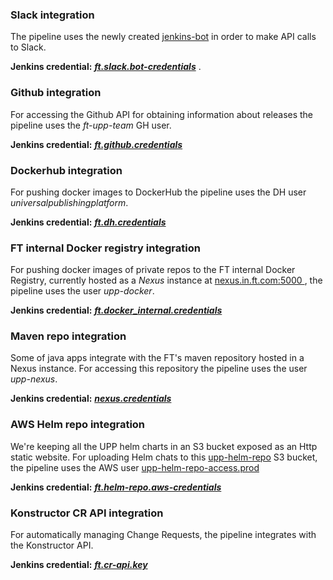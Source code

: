 ### Slack integration
The pipeline uses the newly created [jenkins-bot](https://financialtimes.slack.com/services/180766093394) in order to make API calls to Slack.

**Jenkins credential:** ***[ft.slack.bot-credentials](https://upp-k8s-jenkins.in.ft.com/credentials/store/system/domain/_/credential/ft.slack.bot-credentials/)*** .

### Github integration
For accessing the Github API for obtaining information about releases the pipeline uses the *ft-upp-team* GH user.

**Jenkins credential:** ***[ft.github.credentials](https://upp-k8s-jenkins.in.ft.com/job/k8s-deployment/credentials/store/folder/domain/_/credential/ft.github.credentials/)***

### Dockerhub integration
For pushing docker images to DockerHub the pipeline uses the DH user *universalpublishingplatform*.

**Jenkins credential:** ***[ft.dh.credentials](https://upp-k8s-jenkins.in.ft.com/job/k8s-deployment/credentials/store/folder/domain/_/credential/ft.dh.credentials/)***

### FT internal Docker registry integration
For pushing docker images of private repos to the FT internal Docker Registry, currently hosted as a *Nexus* instance at [nexus.in.ft.com:5000
](nexus.in.ft.com:5000), the pipeline uses the user *upp-docker*.

**Jenkins credential:** ***[ft.docker_internal.credentials](https://upp-k8s-jenkins.in.ft.com/job/k8s-deployment/credentials/store/folder/domain/_/credential/ft.docker_internal.credentials/)***

### Maven repo integration
Some of java apps integrate with the FT's maven repository hosted in a Nexus instance. For accessing this repository the pipeline uses the user *upp-nexus*.

**Jenkins credential:** ***[nexus.credentials
](https://upp-k8s-jenkins.in.ft.com/job/k8s-deployment/credentials/store/folder/domain/_/credential/nexus.credentials/)***

### AWS Helm repo integration
We're keeping all the UPP helm charts in an S3 bucket exposed as an Http static website.
For uploading Helm chats to this [upp-helm-repo](https://s3.console.aws.amazon.com/s3/buckets/upp-helm-repo/?region=eu-west-1&tab=overview) S3 bucket, the pipeline uses the AWS user [upp-helm-repo-access.prod](https://console.aws.amazon.com/iam/home?region=eu-west-1#/users/upp-helm-repo-access.prod)

**Jenkins credential:** ***[ft.helm-repo.aws-credentials
](https://upp-k8s-jenkins.in.ft.com/job/k8s-deployment/credentials/store/folder/domain/_/credential/ft.helm-repo.aws-credentials/)***

### Konstructor CR API integration
For automatically managing Change Requests, the pipeline integrates with the Konstructor API.

**Jenkins credential:** ***[ft.cr-api.key
](https://upp-k8s-jenkins.in.ft.com/job/k8s-deployment/credentials/store/folder/domain/_/credential/ft.cr-api.key/)***
